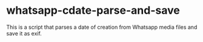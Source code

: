 # whatsapp-cdate-parse-and-save
This is a script that parses a date of creation from Whatsapp media files and save it as exif.